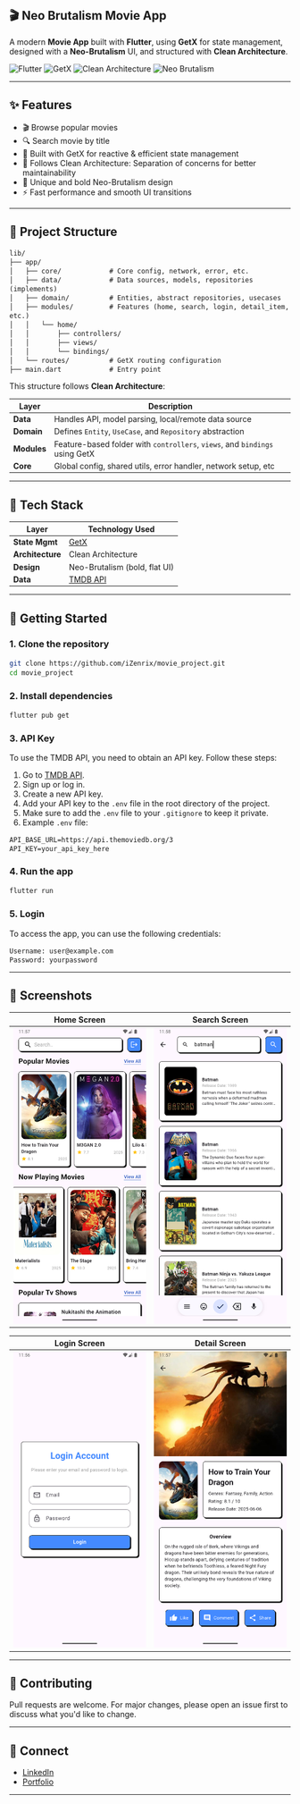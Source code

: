 ## 🎬 Neo Brutalism Movie App

A modern **Movie App** built with **Flutter**, using **GetX** for state management, designed with a **Neo-Brutalism** UI, and structured with **Clean Architecture**.

![Flutter](https://img.shields.io/badge/flutter-%2302569B.svg?style=for-the-badge\&logo=flutter\&logoColor=white)
![GetX](https://img.shields.io/badge/GetX-State%20Management-%23FFDD00?style=for-the-badge\&logo=flutter)
![Clean Architecture](https://img.shields.io/badge/Clean%20Architecture-%23FFC107?style=for-the-badge)
![Neo Brutalism](https://img.shields.io/badge/Neo%20Brutalism-Design%20System-ff69b4?style=for-the-badge)

---

## ✨ Features

* 🎬 Browse popular movies
* 🔍 Search movie by title
* 🧱 Built with GetX for reactive & efficient state management
* 🧼 Follows Clean Architecture: Separation of concerns for better maintainability
* 🎨 Unique and bold Neo-Brutalism design
* ⚡ Fast performance and smooth UI transitions

---

## 📂 Project Structure

```
lib/
├── app/
│   ├── core/            # Core config, network, error, etc.
│   ├── data/            # Data sources, models, repositories (implements)
│   ├── domain/          # Entities, abstract repositories, usecases
│   ├── modules/         # Features (home, search, login, detail_item, etc.)
│   │   └── home/
│   │       ├── controllers/
│   │       ├── views/
│   │       └── bindings/
│   └── routes/          # GetX routing configuration
├── main.dart            # Entry point
```

This structure follows **Clean Architecture**:

| Layer       | Description                                                                 |
| ----------- | --------------------------------------------------------------------------- |
| **Data**    | Handles API, model parsing, local/remote data source                        |
| **Domain**  | Defines `Entity`, `UseCase`, and `Repository` abstraction                   |
| **Modules** | Feature-based folder with `controllers`, `views`, and `bindings` using GetX |
| **Core**    | Global config, shared utils, error handler, network setup, etc              |

---

## 🧪 Tech Stack

| Layer            | Technology Used                                          |
| ---------------- | -------------------------------------------------------- |
| **State Mgmt**   | [GetX](https://pub.dev/packages/get)                     |
| **Architecture** | Clean Architecture                                       |
| **Design**       | Neo-Brutalism (bold, flat UI)                            |
| **Data**         | [TMDB API](https://www.themoviedb.org/documentation/api) |

---

## 🚀 Getting Started

### 1. Clone the repository

```bash
git clone https://github.com/iZenrix/movie_project.git
cd movie_project
```

### 2. Install dependencies

```bash
flutter pub get
```

### 3. API Key
To use the TMDB API, you need to obtain an API key. Follow these steps:
1. Go to [TMDB API](https://www.themoviedb.org/documentation/api).
2. Sign up or log in.
3. Create a new API key.
4. Add your API key to the `.env` file in the root directory of the project.
5. Make sure to add the `.env` file to your `.gitignore` to keep it private.
6. Example `.env` file:
```
API_BASE_URL=https://api.themoviedb.org/3
API_KEY=your_api_key_here
```

### 4. Run the app

```bash
flutter run
```

### 5. Login
To access the app, you can use the following credentials:
```
Username: user@example.com
Password: yourpassword
```

---

## 📸 Screenshots

| Home Screen                   | Search Screen                    |
|------------------------------|----------------------------------|
| ![Home](screenshots/home.png)   | ![Search](screenshots/search.png) |

| Login Screen                  | Detail Screen                    |
|------------------------------|----------------------------------|
| ![Login](screenshots/login.png) | ![Detail](screenshots/detail.png) |

---

## 🤝 Contributing

Pull requests are welcome. For major changes, please open an issue first to discuss what you'd like to change.

---

## 🔗 Connect

* [LinkedIn](https://linkedin.com/in/fajrulfalahsubakti)
* [Portfolio](https://fajrul-falah.vercel.app/)

---

